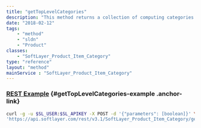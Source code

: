 ```yaml
---
title: "getTopLevelCategories"
description: "This method returns a collection of computing categories. These categories are also top level items in a service offering. "
date: "2018-02-12"
tags:
    - "method"
    - "sldn"
    - "Product"
classes:
    - "SoftLayer_Product_Item_Category"
type: "reference"
layout: "method"
mainService : "SoftLayer_Product_Item_Category"
---
```


### [REST Example](#getTopLevelCategories-example) <a href="/article/rest/"><i class="fas fa-question"></i></a> {#getTopLevelCategories-example .anchor-link} 
```bash
curl -g -u $SL_USER:$SL_APIKEY -X POST -d '{"parameters": [boolean]}' \
'https://api.softlayer.com/rest/v3.1/SoftLayer_Product_Item_Category/getTopLevelCategories'
```
